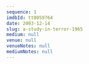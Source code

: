 ```yaml
---
sequence: 1
imdbId: tt0059764
date: 2003-12-14
slug: a-study-in-terror-1965
medium: null
venue: null
venueNotes: null
mediumNotes: null
---
```


